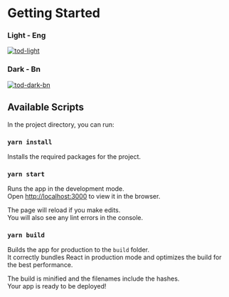 # Getting Started

### Light - Eng

<a href="https://ibb.co/Yd1Ddnt"><img src="https://i.ibb.co/3FjfF60/tod-light.png" alt="tod-light" border="0"></a>

### Dark - Bn

<a href="https://ibb.co/t4Jknz1"><img src="https://i.ibb.co/dr51XtH/tod-dark-bn.png" alt="tod-dark-bn" border="0"></a><br />

## Available Scripts

In the project directory, you can run:

### `yarn install`

Installs the required packages for the project.

### `yarn start`

Runs the app in the development mode.\
Open [http://localhost:3000](http://localhost:3000) to view it in the browser.

The page will reload if you make edits.\
You will also see any lint errors in the console.

### `yarn build`

Builds the app for production to the `build` folder.\
It correctly bundles React in production mode and optimizes the build for the best performance.

The build is minified and the filenames include the hashes.\
Your app is ready to be deployed!
